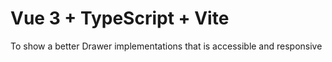 # Vue 3 + TypeScript + Vite

To show a better Drawer implementations that is accessible and responsive
